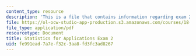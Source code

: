 ```yaml
---
content_type: resource
description: 'This is a file that contains information regarding exam 2. '
file: https://ol-ocw-studio-app-production.s3.amazonaws.com/courses/18-443-statistics-for-applications-spring-2015/fe991ead7a7ef32c3aa8fd3fc3ad8267_MIT18_443S15_Exam2.pdf
file_type: application/pdf
resourcetype: Document
title: Statistics for Applications Exam 2
uid: fe991ead-7a7e-f32c-3aa8-fd3fc3ad8267
---
```


